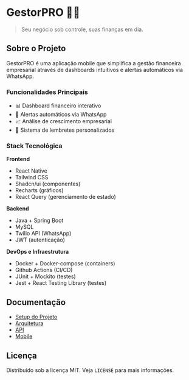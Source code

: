 # GestorPRO 📱💼

> Seu negócio sob controle, suas finanças em dia.

## Sobre o Projeto

GestorPRO é uma aplicação mobile que simplifica a gestão financeira empresarial através de dashboards intuitivos e alertas automáticos via WhatsApp.

### Funcionalidades Principais

- 📊 Dashboard financeiro interativo
- 💬 Alertas automáticos via WhatsApp
- 📈 Análise de crescimento empresarial
- 📅 Sistema de lembretes personalizados

### Stack Tecnológica

**Frontend**
- React Native
- Tailwind CSS
- Shadcn/ui (componentes)
- Recharts (gráficos)
- React Query (gerenciamento de estado)


**Backend**
- Java + Spring Boot
- MySQL
- Twilio API (WhatsApp)
- JWT (autenticação)

**DevOps e Infraestrutura**
- Docker + Docker-compose (containers)
- Github Actions (CI/CD)
- JUnit + Mockito (testes)
- Jest + React Testing Library (testes)


## Documentação

- [Setup do Projeto](./docs/setup.md)
- [Arquitetura](./docs/architecture.md)
- [API](./docs/api.md)
- [Mobile](./docs/mobile.md)

## Licença

Distribuído sob a licença MIT. Veja `LICENSE` para mais informações.
